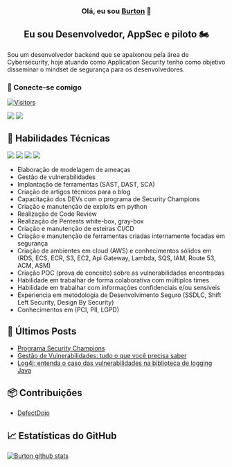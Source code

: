 <h3 align="center">
Olá, eu sou <a href="https://www.yushi.dev/" target="_blank" rel="noreferrer">Burton</a> 👋
</h3>

<h2 align="center">
Eu sou Desenvolvedor, AppSec e piloto 🏍️
</h2> 

Sou um desenvolvedor backend que se apaixonou pela área de Cybersecurity, hoje atuando como Application Security tenho como objetivo disseminar o mindset de segurança para os desenvolvedores.

### 🤝 Conecte-se comigo

[![Visitors](https://visitor-badge.glitch.me/badge?page_id=srburton.srburton)](https://www.linkedin.com/in/renatoburton/)

[![](https://img.shields.io/badge/Linkedin-informational?style=flat&logo=linkedin&color=blue)](https://www.linkedin.com/in/renatoburton/)
[![](https://img.shields.io/badge/Stackoverflow-white?style=flat&logo=stackoverflow&color=white)](https://stackoverflow.com/users/9881950/srburton)

## 💼 Habilidades Técnicas

![](https://img.shields.io/badge/Code-Python-informational?style=flat&logo=Python&color=lime)
![](https://img.shields.io/badge/Code-Csharp-informational?style=flat&logo=Csharp&color=green)
![](https://img.shields.io/badge/Code-Dart-informational?style=flat&logo=Dart&color=blue)
![](https://img.shields.io/badge/Cloud-Aws-informational?style=flat&logo=Amazon&color=yellow)

- Elaboração de modelagem de ameaças
- Gestão de vulnerabilidades
- Implantação de ferramentas (SAST, DAST, SCA)
- Criação de artigos técnicos para o blog
- Capacitação dos DEVs com o programa de Security Champions 
- Criação e manutenção de exploits em python
- Realização de Code Review
- Realização de Pentests white-box, gray-box
- Criação e manutenção de esteiras CI/CD
- Criação e manutenção de ferramentas criadas internamente focadas em segurança
- Criação de ambientes em cloud (AWS) e conhecimentos sólidos em (RDS, ECS, ECR, S3, EC2, Api Gateway, Lambda, SQS, IAM, Route 53, ACM, ASM)
- Criação POC (prova de conceito) sobre as vulnerabilidades encontradas
- Habilidade em trabalhar de forma colaborativa com múltiplos times
- Habilidade em trabalhar com informações confidenciais e/ou sensíveis
- Experiencia em metodologia de Desenvolvimento Seguro (SSDLC, Shift Left Security, Design By Security)
- Conhecimentos em (PCI, PII, LGPD)

## 📝 Últimos Posts

- [Programa Security Champions](https://www.zup.com.br/blog/programa-security-champions)
- [Gestão de Vulnerabilidades: tudo o que você precisa saber](https://www.zup.com.br/blog/gestao-de-vulnerabilidades)
- [Log4j: entenda o caso das vulnerabilidades na biblioteca de logging Java](https://www.zup.com.br/blog/log4j-vulnerabilidade)

## 📦 Contribuições

- [DefectDojo](https://github.com/DefectDojo/django-DefectDojo/blob/master/dojo/tools/horusec/parser.py)

## 📈 Estatísticas do GitHub 

[![Burton github stats](https://github-readme-stats.vercel.app/api?username=srburton)](https://github.com/srburton)
